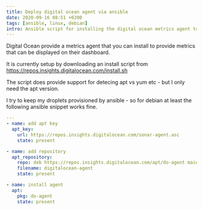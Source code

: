 ```yaml
---
title: Deploy digital ocean agent via ansible
date: 2020-09-16 08:51 +0200
tags: [ansible, linux, debian]
intro: Ansible script for installing the digital ocean metrics agent to get dashboard metrics
---
```


Digital Ocean provide a metrics agent that you can install to provide metrics that can be displayed on their dashboard.

It is currently setup by downloading an install script from https://repos.insights.digitalocean.com/install.sh

The script does provide support for detecing apt vs yum etc - but I only need the apt version.

I try to keep my droplets provisioned by ansible - so for debian at least the following ansible snippet works fine.

```yml
---
- name: add apt key
  apt_key:
    url: https://repos.insights.digitalocean.com/sonar-agent.asc
    state: present

- name: add repository
  apt_repository:
    repo: deb https://repos.insights.digitalocean.com/apt/do-agent main main
    filename: digitalocean-agent
    state: present

- name: install agent
  apt:
    pkg: do-agent
    state: present
```
